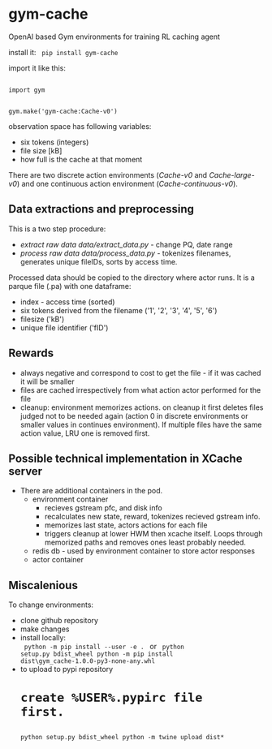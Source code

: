 # gym-cache
OpenAI based Gym environments for training RL caching agent

install it:
<code>
   pip install gym-cache
</code> 

import it like this:

<code>
import gym

gym.make('gym-cache:Cache-v0')
</code>


observation space has following variables:
* six tokens (integers)
* file size \[kB\]
* how full is the cache at that moment

There are two discrete action environments (*Cache-v0* and *Cache-large-v0*) and one continuous action environment (*Cache-continuous-v0*).


## Data extractions and preprocessing
This is a two step procedure:
* *extract raw data* _data/extract_data.py_ - change PQ, date range
* *process raw data* _data/process_data.py_ - tokenizes filenames, generates unique fileIDs, sorts by access time.

Processed data should be copied to the directory where actor runs.
It is a parque file (.pa) with one dataframe:
* index - access time (sorted)
* six tokens derived from the filename ('1', '2', '3', '4', '5', '6')
* filesize ('kB')
* unique file identifier ('fID')


## Rewards
* always negative and correspond to cost to get the file - if it was cached it will be smaller
* files are cached irrespectively from what action actor performed for the file
* cleanup: environment memorizes actions. on cleanup it first deletes files judged not to be needed again (action 0 in discrete environments or smaller values in continues environment). If multiple files have the same action value, LRU one is removed first.


## Possible technical implementation in XCache server
* There are additional containers in the pod. 
    * environment container
       * recieves gstream pfc, and disk info
       * recalculates new state, reward, tokenizes recieved gstream info. 
       * memorizes last state, actors actions for each file
       * triggers cleanup at lower HWM then xcache itself. Loops through memorized paths and removes ones least probably needed. 
    * redis db - used by environment container to store actor responses
    * actor container 
    

## Miscalenious

To change environments:
* clone github repository
* make changes
* install locally:    
   <code>  python -m pip install --user -e .  </code>
   or
   <code>
   python setup.py bdist_wheel
   python -m pip install dist\gym_cache-1.0.0-py3-none-any.whl
   </code> 
* to upload to pypi repository
   <code>
   # create %USER%\.pypirc file first. 
   python setup.py bdist_wheel
   python -m twine upload dist\*
   </code> 
